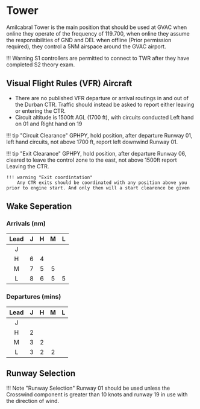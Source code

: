 # Tower
Amilcabral Tower is the main position that should be used at GVAC when online they operate of the frequency of 119.700, when online they assume the responsibilities of GND and DEL when offline (Prior permission required), they control a 5NM airspace around the GVAC airport.

!!! Warning
    S1 controllers are permitted to connect to TWR after they have completed S2 theory exam.

## Visual Flight Rules (VFR) Aircraft

  * There are no published VFR departure or arrival routings in and out of the Durban CTR. Traffic should instead be asked to report either leaving or entering the CTR.
  * Circuit altitude is 1500ft AGL (1700 ft), with circuits conducted Left hand on 01 and Right hand on 19 

!!! tip "Circuit Clearance"
    GPHPY, hold position, after departure Runway 01, left hand circuits, not above 1700 ft, report left downwind Runway 01.

!!! tip "Exit Clearance"
    GPHPY, hold position, after departure Runway 06, cleared to leave the control zone to the east, not above 1500ft report Leaving the CTR.

    !!! warning "Exit coordintation"
        Any CTR exits should be coordinated with any position above you prior to engine start. And only then will a start clearence be given 


## Wake Seperation

### Arrivals (nm)
| Lead  | J | H | M | L |
| :---------: | :---------: | :---------: | :---------: | :---------: | 
| J     | ||||
| H     | 6 | 4 | ||
| M     | 7 | 5 | 5 | |
| L     | 8 | 6 | 5 | 5 |


### Departures (mins)

| Lead  | J | H | M | L |
| :---------: | :---------: | :---------: | :---------: | :---------: | 
| J     | ||||
| H     | 2 | |||
| M     | 3 | 2 | ||
| L     | 3 | 2 | 2 | |

## Runway Selection

!!! Note "Runway Selection"
    Runway 01 should be used unless the Crosswind component is greater than 10 knots and runway 19 in use with the direction of wind.

